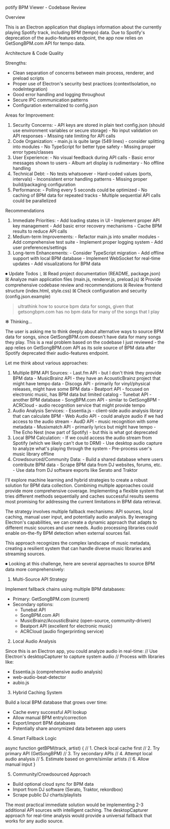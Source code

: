 potify BPM Viewer - Codebase Review

  Overview

  This is an Electron application that displays information about the currently playing Spotify track,
  including BPM (tempo) data. Due to Spotify's deprecation of the audio-features endpoint, the app now relies
  on GetSongBPM.com API for tempo data.

  Architecture & Code Quality

  Strengths:
  - Clean separation of concerns between main process, renderer, and preload scripts
  - Proper use of Electron's security best practices (contextIsolation, no nodeIntegration)
  - Good error handling and logging throughout
  - Secure IPC communication patterns
  - Configuration externalized to config.json

  Areas for Improvement:

  1. Security Concerns:
    - API keys are stored in plain text config.json (should use environment variables or secure storage)
    - No input validation on API responses
    - Missing rate limiting for API calls
  2. Code Organization:
    - main.js is quite large (549 lines) - consider splitting into modules
    - No TypeScript for better type safety
    - Missing proper error types/classes
  3. User Experience:
    - No visual feedback during API calls
    - Basic error messages shown to users
    - Album art display is rudimentary
    - No offline handling
  4. Technical Debt:
    - No tests whatsoever
    - Hard-coded values (ports, intervals)
    - Inconsistent error handling patterns
    - Missing proper build/packaging configuration
  5. Performance:
    - Polling every 5 seconds could be optimized
    - No caching of BPM data for repeated tracks
    - Multiple sequential API calls could be parallelized

  Recommendations

  1. Immediate Priorities:
    - Add loading states in UI
    - Implement proper API key management
    - Add basic error recovery mechanisms
    - Cache BPM results to reduce API calls
  2. Medium-term Improvements:
    - Refactor main.js into smaller modules
    - Add comprehensive test suite
    - Implement proper logging system
    - Add user preferences/settings
  3. Long-term Enhancements:
    - Consider TypeScript migration
    - Add offline support with local BPM database
    - Implement WebSocket for real-time updates
    - Add visualizations for BPM data

⏺ Update Todos
  ⎿  ☒ Read project documentation (README, package.json)
     ☒ Analyze main application files (main.js, renderer.js, preload.js)
     ☒ Provide comprehensive codebase review and recommendations
     ☒ Review frontend structure (index.html, style.css)
     ☒ Check configuration and security (config.json.example)

> ultrathink how to source bpm data for songs, given that getsongbpm.com has no bpm data for many of the songs 
  that I play

✻ Thinking…

  The user is asking me to think deeply about alternative ways to source BPM data for songs, since 
  GetSongBPM.com doesn't have data for many songs they play. This is a real problem based on the codebase I 
  just reviewed - the app relies on GetSongBPM.com API as its sole source of BPM data after Spotify 
  deprecated their audio-features endpoint.

  Let me think about various approaches:

  1. Multiple BPM API Sources:
    - Last.fm API - but I don't think they provide BPM data
    - MusicBrainz API - they have an AcousticBrainz project that might have tempo data
    - Discogs API - primarily for vinyl/physical releases, might have some BPM data
    - Beatport API - focused on electronic music, has BPM data but limited catalog
    - Tunebat API - another BPM database
    - SongBPM.com API - similar to GetSongBPM
    - ACRCloud - audio recognition service that might provide tempo
  2. Audio Analysis Services:
    - Essentia.js - client-side audio analysis library that can calculate BPM
    - Web Audio API - could analyze audio if we had access to the audio stream
    - AudD API - music recognition with some metadata
    - Musixmatch API - primarily lyrics but might have tempo
    - The Echo Nest (now part of Spotify) - but this is what got deprecated
  3. Local BPM Calculation:
    - If we could access the audio stream from Spotify (which we likely can't due to DRM)
    - Use desktop audio capture to analyze what's playing through the system
    - Pre-process user's music library offline
  4. Crowdsourced/Community Data:
    - Build a shared database where users contribute BPM data
    - Scrape BPM data from DJ websites, forums, etc.
    - Use data from DJ software exports like Serato and Traktor

  I'll explore machine learning and hybrid strategies to create a robust solution for BPM data collection. 
  Combining multiple approaches could provide more comprehensive coverage. Implementing a flexible system 
  that tries different methods sequentially and caches successful results seems most promising for addressing
   the current limitations in BPM data retrieval.

  The strategy involves multiple fallback mechanisms: API sources, local caching, manual user input, and 
  potentially audio analysis. By leveraging Electron's capabilities, we can create a dynamic approach that 
  adapts to different music sources and user needs. Audio processing libraries could enable on-the-fly BPM 
  detection when external sources fail.

  This approach recognizes the complex landscape of music metadata, creating a resilient system that can 
  handle diverse music libraries and streaming sources.

⏺ Looking at this challenge, here are several approaches to source BPM data more comprehensively:

  1. Multi-Source API Strategy

  Implement fallback chains using multiple BPM databases:
  - Primary: GetSongBPM.com (current)
  - Secondary options:
    - Tunebat API
    - SongBPM.com API
    - MusicBrainz/AcousticBrainz (open-source, community-driven)
    - Beatport API (excellent for electronic music)
    - ACRCloud (audio fingerprinting service)

  2. Local Audio Analysis

  Since this is an Electron app, you could analyze audio in real-time:
  // Use Electron's desktopCapturer to capture system audio
  // Process with libraries like:
  - Essentia.js (comprehensive audio analysis)
  - web-audio-beat-detector
  - aubio.js

  3. Hybrid Caching System

  Build a local BPM database that grows over time:
  - Cache every successful API lookup
  - Allow manual BPM entry/correction
  - Export/import BPM databases
  - Potentially share anonymized data between app users

  4. Smart Fallback Logic

  async function getBPM(track, artist) {
    // 1. Check local cache first
    // 2. Try primary API (GetSongBPM)
    // 3. Try secondary APIs
    // 4. Attempt local audio analysis
    // 5. Estimate based on genre/similar artists
    // 6. Allow manual input
  }

  5. Community/Crowdsourced Approach

  - Build optional cloud sync for BPM data
  - Import from DJ software (Serato, Traktor, rekordbox)
  - Scrape public DJ charts/playlists

  The most practical immediate solution would be implementing 2-3 additional API sources with intelligent
  caching. The desktopCapturer approach for real-time analysis would provide a universal fallback that works
  for any audio source.
